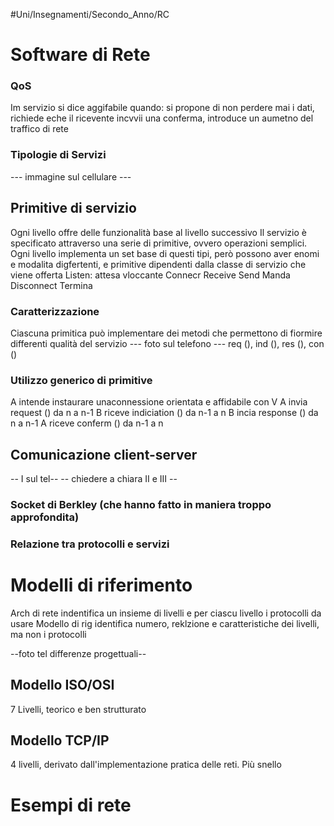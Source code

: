 #Uni/Insegnamenti/Secondo_Anno/RC 
# Software di Rete
### QoS
Im servizio si dice aggifabile quando: si propone di non perdere mai i dati, richiede eche il ricevente incvvii una conferma, introduce un aumetno del traffico di rete
### Tipologie di Servizi
--- immagine sul cellulare ---

## Primitive di servizio
Ogni livello offre delle funzionalità base al livello successivo
Il servizio è specificato attraverso una serie di primitive, ovvero operazioni semplici.
Ogni livello implementa un set base di questi tipi, però possono aver enomi e modalita digfertenti, e primitive dipendenti dalla classe di servizio che viene offerta
Listen: attesa vloccante
Connecr
Receive
Send Manda
Disconnect Termina

### Caratterizzazione
Ciascuna primitica può implementare dei metodi che permettono di fiormire differenti qualità del servizio
--- foto sul telefono --- req (), ind (), res (), con ()

### Utilizzo generico di primitive
A intende instaurare unaconnessione orientata e affidabile con V
A invia request () da n a n-1
B riceve indiciation () da n-1 a n
B incia response () da n a n-1
A riceve conferm () da n-1 a n

## Comunicazione client-server
-- I sul tel--
-- chiedere a chiara II e III --

### Socket di Berkley (che hanno fatto in maniera troppo approfondita)

### Relazione tra protocolli e servizi

# Modelli di riferimento
Arch di rete indentifica un insieme di livelli e per ciascu livello i protocolli da usare
Modello di rig identifica numero, reklzione e caratteristiche dei livelli, ma non i protocolli

--foto tel differenze progettuali--
## Modello ISO/OSI
7 Livelli, teorico e ben strutturato
## Modello TCP/IP
4 livelli, derivato dall'implementazione pratica delle reti. Più snello
# Esempi di rete

